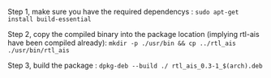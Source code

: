 

Step 1, make sure you have the required dependencys : 
```sudo apt-get install build-essential```

Step 2, copy the compiled binary into the package location (implying rtl-ais have been compiled already): 
```mkdir -p ./usr/bin && cp ../rtl_ais ./usr/bin/rtl_ais```

Step 3, build the package : 
```dpkg-deb --build ./ rtl_ais_0.3-1_$(arch).deb```
